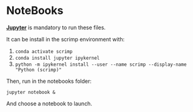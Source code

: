 NoteBooks
=========

**[Jupyter](https://jupyter.org/)** is mandatory to run these files.

It can be install in the scrimp environment with:

1. `conda activate scrimp`
2. `conda install jupyter ipykernel`
3. `python -m ipykernel install --user --name scrimp --display-name "Python (scrimp)"`

Then, run in the notebooks folder:

`jupyter notebook &`

And choose a notebook to launch.

